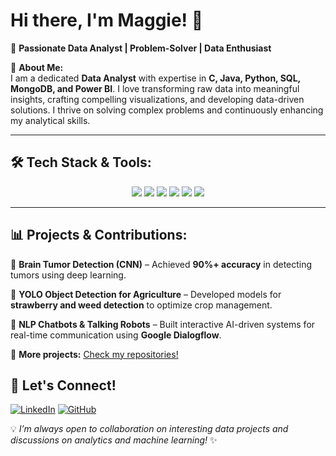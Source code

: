 

# **Hi there, I'm Maggie!** 👋  

🎯 **Passionate Data Analyst | Problem-Solver | Data Enthusiast**

🚀 **About Me:**  
I am a dedicated **Data Analyst** with expertise in **C, Java, Python, SQL, MongoDB, and Power BI**. I love transforming raw data into meaningful insights, crafting compelling visualizations, and developing data-driven solutions. I thrive on solving complex problems and continuously enhancing my analytical skills.

---

## 🛠 **Tech Stack & Tools:**

<div align="center">
  <img src="https://img.shields.io/badge/C-00599C?style=for-the-badge&logo=c&logoColor=white" />
  <img src="https://img.shields.io/badge/Java-007396?style=for-the-badge&logo=java&logoColor=white" />
  <img src="https://img.shields.io/badge/Python-3776AB?style=for-the-badge&logo=python&logoColor=white" />
  <img src="https://img.shields.io/badge/SQL-4479A1?style=for-the-badge&logo=sqlite&logoColor=white" />
  <img src="https://img.shields.io/badge/MongoDB-47A248?style=for-the-badge&logo=mongodb&logoColor=white" />
  <img src="https://img.shields.io/badge/Power%20BI-F2C811?style=for-the-badge&logo=powerbi&logoColor=black" />
</div>

---

## 📊 **Projects & Contributions:**

🌟 **Brain Tumor Detection (CNN)** – Achieved **90%+ accuracy** in detecting tumors using deep learning.

🌱 **YOLO Object Detection for Agriculture** – Developed models for **strawberry and weed detection** to optimize crop management.

💬 **NLP Chatbots & Talking Robots** – Built interactive AI-driven systems for real-time communication using **Google Dialogflow**.

🔗 **More projects:** [Check my repositories!](https://github.com/MeghanaPatnala)


## 🚀 **Let's Connect!**

[![LinkedIn](https://img.shields.io/badge/LinkedIn-0077B5?style=for-the-badge&logo=linkedin&logoColor=white)](www.linkedin.com/in/meghanapatnala)
[![GitHub](https://img.shields.io/badge/GitHub-181717?style=for-the-badge&logo=github&logoColor=white)](https://github.com/MeghanaPatnala)

💡 *I’m always open to collaboration on interesting data projects and discussions on analytics and machine learning!* ✨
